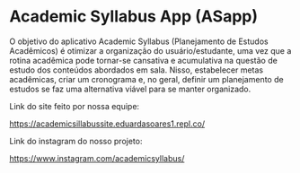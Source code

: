 # Academic Syllabus App (ASapp)

O objetivo do aplicativo Academic Syllabus (Planejamento de Estudos Acadêmicos) é otimizar a organização do usuário/estudante, uma vez que a rotina acadêmica pode tornar-se cansativa e acumulativa na questão de estudo dos conteúdos abordados em sala. Nisso, estabelecer metas acadêmicas, criar um cronograma e, no geral, definir um planejamento de estudos se faz uma alternativa viável para se manter organizado. 

Link do site feito por nossa equipe:

https://academicsillabussite.eduardasoares1.repl.co/

Link do instagram do nosso projeto:

https://www.instagram.com/academicsyllabus/
